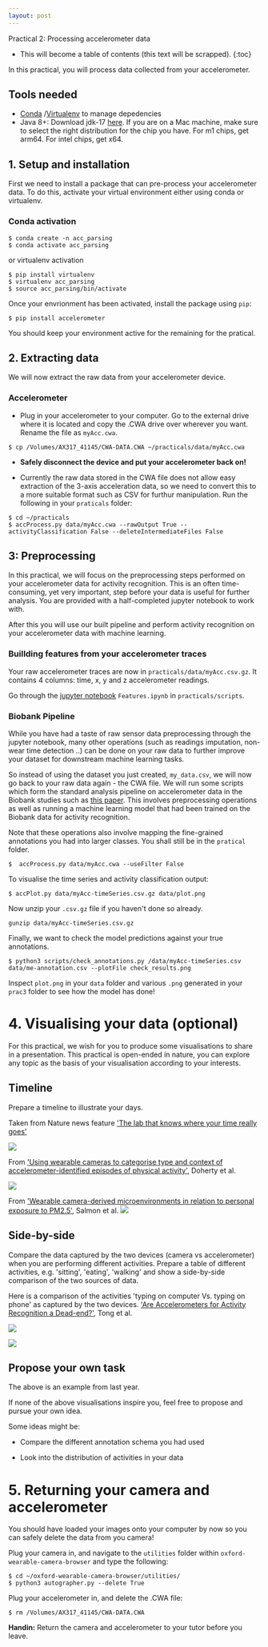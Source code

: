 ```yaml
---
layout: post
---
```



Practical 2: Processing accelerometer data

* This will become a table of contents (this text will be scrapped).
{:toc}


In this practical, you will process data collected from your accelerometer.

## Tools needed 
* [Conda](https://docs.conda.io/projects/conda/en/latest/user-guide/install/index.html) /[Virtualenv](https://docs.python-guide.org/dev/virtualenvs/) to manage depedencies
* Java 8+: Download jdk-17 [here](https://www.oracle.com/java/technologies/downloads/#jdk17-mac). If you are on a Mac machine,
make sure to select the right distribution for the chip you have. For m1 chips, get arm64. For intel chips, get x64. 

## 1. Setup and installation
First we need to install a package that can pre-process your accelerometer data. To do this, activate your virtual environment either using conda or virtualenv.


### Conda activation
```shell
$ conda create -n acc_parsing
$ conda activate acc_parsing
```

or virtualenv activation
```shell
$ pip install virtualenv
$ virtualenv acc_parsing
$ source acc_parsing/bin/activate
```

Once your envrionment has been activated, install the package using `pip`:
```shell
$ pip install accelerometer
```
You should keep your environment active for the remaining for the pratical.


## 2. Extracting data
We will now extract the raw data from your accelerometer device.

### Accelerometer
* Plug in your accelerometer to your computer. Go to the external drive where it is located and copy the .CWA drive 
over wherever you want. Rename the file as `myAcc.cwa`.

```
$ cp /Volumes/AX317_41145/CWA-DATA.CWA ~/practicals/data/myAcc.cwa
```

* **Safely disconnect the device and put your accelerometer back on!**

* Currently the raw data stored in the CWA file does not allow easy extraction of the 3-axis acceleration data, so we need to convert this to a more suitable format such as CSV for furthur manipulation. 
Run the following in your `praticals` folder:
```
$ cd ~/practicals
$ accProcess.py data/myAcc.cwa --rawOutput True --activityClassification False --deleteIntermediateFiles False
```


## 3: Preprocessing
In this practical, we will focus on the preprocessing steps performed on your accelerometer data for activity recognition. This is an often time-consuming, yet very important, step before your data is useful for further analysis. You are provided with a half-completed jupyter notebook to work with.

After this you will use our built pipeline and perform activity recognition on your accelerometer data with machine learning.


### Buillding features from your accelerometer traces
Your raw accelerometer traces are now in  `practicals/data/myAcc.csv.gz`. It contains 4 columns: time, x, y and z accelerometer readings.

Go through the [jupyter notebook](https://jupyterlab.readthedocs.io/en/stable/) `Features.ipynb` in `practicals/scripts`.



### Biobank Pipeline
While you have had a taste of raw sensor data preprocessing through the jupyter notebook, many other operations (such as readings imputation, non-wear time detection ..) can be done on your raw data to further improve your dataset for downstream machine learning tasks.

So instead of using the dataset you just created, `my_data.csv`, we will now go back to your raw data again - the CWA file. We will run some scripts which form the standard analysis pipeline on accelerometer data in the Biobank studies such as [this paper](https://www.nature.com/articles/s41467-018-07743-4). This involves preprocessing operations as well as running a machine learning model that had been trained on the Biobank data for activity recognition.

Note that these operations also involve mapping the fine-grained annotations you had into larger classes. You shall still be in the `pratical` folder.

```
$  accProcess.py data/myAcc.cwa --useFilter False
```

To visualise the time series and activity classification output:

```
$ accPlot.py data/myAcc-timeSeries.csv.gz data/plot.png
```




Now unzip your `.csv.gz` file if you haven't done so already.

```
gunzip data/myAcc-timeSeries.csv.gz
```

Finally, we want to check the model predictions against your true annotations.

```
$ python3 scripts/check_annotations.py /data/myAcc-timeSeries.csv data/me-annotation.csv --plotFile check_results.png
```

Inspect `plot.png` in your `data` folder and various `.png` generated in your `prac3` folder to see how the model has done!


# 4. Visualising your data (optional)
For this practical, we wish for you to produce some visualisations to share in a presentation. This practical is open-ended in nature, you can explore any topic as the basis of your visualisation according to your interests.

## Timeline
Prepare a timeline to illustrate your days.

Taken from Nature news feature ['The lab that knows where your time really goes'](https://www.nature.com/news/the-lab-that-knows-where-your-time-really-goes-1.18609)


![](./assets/figs/viz2_timelab.png#center)  


From ['Using wearable cameras to categorise type and context of accelerometer-identified episodes of physical activity'](https://ijbnpa.biomedcentral.com/articles/10.1186/1479-5868-10-22), Doherty et al.

![](./assets/figs/viz1_align.png)


From ['Wearable camera-derived microenvironments in relation to personal exposure to PM2.5'](https://www.sciencedirect.com/science/article/pii/S0160412018301478), Salmon et al.
![](./assets/figs/viz3_concepts.jpg)


## Side-by-side
Compare the data captured by the two devices (camera vs accelerometer) when you are performing different activities. Prepare a table of different activities, e.g. 'sitting', 'eating', 'walking' and show a side-by-side comparison of the two sources of data.

Here is a comparison of the activities 'typing on computer Vs. typing on phone' as captured by the two devices. ['Are Accelerometers for Activity Recognition a Dead-end?'](https://arxiv.org/pdf/2001.08111.pdf), Tong et al.

![](./assets/figs/activity_comparison.png)

![](./assets/figs/viz4.png)


## Propose your own task
The above is an example from last year.

If none of the above visualisations inspire you, feel free to propose and pursue your own idea.

 Some ideas might be:

 * Compare the different annotation schema you had used

 * Look into the distribution of activities in your data


# 5. Returning your camera and accelerometer
You should have loaded your images onto your computer by now so you can safely delete the data from you camera!

Plug your camera in, and navigate to the `utilities` folder within `oxford-wearable-camera-browser` and type the following:

```
$ cd ~/oxford-wearable-camera-browser/utilities/
$ python3 autographer.py --delete True
```

Plug your accelerometer in, and delete the .CWA file:

```
$ rm /Volumes/AX317_41145/CWA-DATA.CWA
```


**Handin:** Return the camera and accelerometer to your tutor before you leave.
